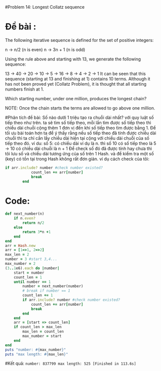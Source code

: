 #Problem 14: Longest Collatz sequence

# Đề bài : 
The following iterative sequence is defined for the set of positive integers:

n → n/2 (n is even)
n → 3n + 1 (n is odd)

Using the rule above and starting with 13, we generate the following sequence:

13 → 40 → 20 → 10 → 5 → 16 → 8 → 4 → 2 → 1
It can be seen that this sequence (starting at 13 and finishing at 1) contains 10 terms. Although it has not been proved yet (Collatz Problem), it is thought that all starting numbers finish at 1.

Which starting number, under one million, produces the longest chain?

NOTE: Once the chain starts the terms are allowed to go above one million.

#Phân tích đề bài: 
Số nào dưới 1 triệu tạo ra chuỗi dài nhất? với quy luật số tiếp theo như trên. ta sẽ tìm số tiếp theo, mỗi lần tìm được số tiếp theo thì chiều dài chuỗi cộng thêm 1 đơn vị đến khi số tiếp theo tìm được bằng 1.
Để tối ưu bài toán hơn ta để ý thấy rằng nếu số tiếp theo đã tính được chiều dài chuỗi thì ta chỉ cần lấy chiều dài hiện tại cộng với chiều dài chuỗi của số tiếp theo đó. 
ví du: số 5: có chiều dài ví dụ là n. thì số 10 có số tiếp theo là 5 -> 10 có chiều dài chuỗi là n + 1
Để check số đó đã được tính hay chưa thì tôi lưu số và chiều dài tương ứng của số trên 1 Hash. và để kiểm tra một số (key) có tồn tại trong Hash không rất đơn giản. ví dụ cách check của tôi:
```ruby
if arr.include? number #check number existed?
			count_len += arr[number]
			break
		end
```
# Code: 
```ruby
def next_number(n)
	if n.even?
		return n/2
	else
		return 3*n +1
	end
end
arr = Hash.new
arr = [1=>1, 2=>2]
max_len = 2
number = 3 #start 3,4...
max_number = 2
(3..1e6).each do |number|
	start = number
	count_len = 1
	until number == 1
		number = next_number(number)
		# break if number == 1
		count_len += 1
		if arr.include? number #check number existed?
			count_len += arr[number]
			break
		end
	end
	arr = [start => count_len]
	if count_len > max_len
		max_len = count_len
		max_number = start
	end
end
puts "number: #{max_number}"
puts "max length: #{max_len}"
```
#Kết quả:
`
number: 837799
max length: 525
[Finished in 113.6s]
`
